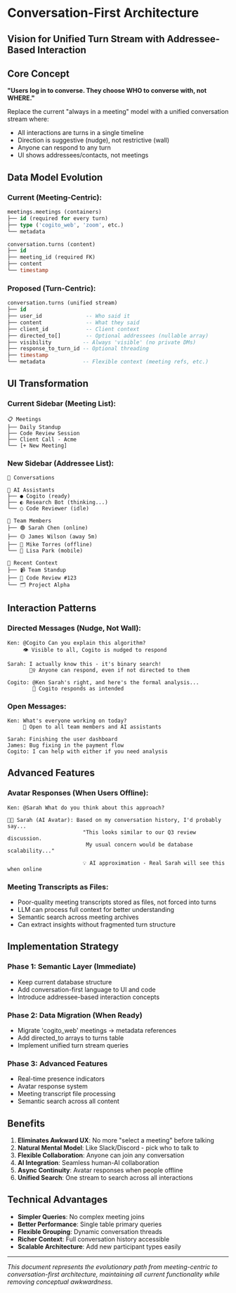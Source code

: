 # Conversation-First Architecture
## Vision for Unified Turn Stream with Addressee-Based Interaction

## Core Concept
**"Users log in to converse. They choose WHO to converse with, not WHERE."**

Replace the current "always in a meeting" model with a unified conversation stream where:
- All interactions are turns in a single timeline
- Direction is suggestive (nudge), not restrictive (wall)
- Anyone can respond to any turn
- UI shows addressees/contacts, not meetings

## Data Model Evolution

### Current (Meeting-Centric):
```sql
meetings.meetings (containers)
├── id (required for every turn)
├── type ('cogito_web', 'zoom', etc.)
└── metadata

conversation.turns (content)
├── id
├── meeting_id (required FK)
├── content
└── timestamp
```

### Proposed (Turn-Centric):
```sql
conversation.turns (unified stream)
├── id
├── user_id              -- Who said it
├── content              -- What they said
├── client_id            -- Client context
├── directed_to[]        -- Optional addressees (nullable array)
├── visibility          -- Always 'visible' (no private DMs)
├── response_to_turn_id -- Optional threading
├── timestamp
└── metadata            -- Flexible context (meeting refs, etc.)
```

## UI Transformation

### Current Sidebar (Meeting List):
```
📋 Meetings
├── Daily Standup
├── Code Review Session
├── Client Call - Acme
└── [+ New Meeting]
```

### New Sidebar (Addressee List):
```
💬 Conversations

🤖 AI Assistants
├── ● Cogito (ready)
├── ◐ Research Bot (thinking...)
└── ○ Code Reviewer (idle)

👥 Team Members  
├── 🟢 Sarah Chen (online)
├── 🟡 James Wilson (away 5m)
├── 🔴 Mike Torres (offline)
└── 📱 Lisa Park (mobile)

📼 Recent Context
├── 📹 Team Standup
├── 📄 Code Review #123
└── 🗂️ Project Alpha
```

## Interaction Patterns

### Directed Messages (Nudge, Not Wall):
```
Ken: @Cogito Can you explain this algorithm?
     👁️ Visible to all, Cogito is nudged to respond

Sarah: I actually know this - it's binary search!
       🙋‍♀️ Anyone can respond, even if not directed to them

Cogito: @Ken Sarah's right, and here's the formal analysis...
        🤖 Cogito responds as intended
```

### Open Messages:
```
Ken: What's everyone working on today?
     📢 Open to all team members and AI assistants

Sarah: Finishing the user dashboard
James: Bug fixing in the payment flow  
Cogito: I can help with either if you need analysis
```

## Advanced Features

### Avatar Responses (When Users Offline):
```
Ken: @Sarah What do you think about this approach?

🤖👤 Sarah (AI Avatar): Based on my conversation history, I'd probably say...
                        "This looks similar to our Q3 review discussion.
                         My usual concern would be database scalability..."
                        
                        💡 AI approximation - Real Sarah will see this when online
```

### Meeting Transcripts as Files:
- Poor-quality meeting transcripts stored as files, not forced into turns
- LLM can process full context for better understanding
- Semantic search across meeting archives
- Can extract insights without fragmented turn structure

## Implementation Strategy

### Phase 1: Semantic Layer (Immediate)
- Keep current database structure
- Add conversation-first language to UI and code
- Introduce addressee-based interaction concepts

### Phase 2: Data Migration (When Ready)
- Migrate 'cogito_web' meetings → metadata references
- Add directed_to arrays to turns table
- Implement unified turn stream queries

### Phase 3: Advanced Features
- Real-time presence indicators
- Avatar response system
- Meeting transcript file processing
- Semantic search across all content

## Benefits

1. **Eliminates Awkward UX**: No more "select a meeting" before talking
2. **Natural Mental Model**: Like Slack/Discord - pick who to talk to
3. **Flexible Collaboration**: Anyone can join any conversation
4. **AI Integration**: Seamless human-AI collaboration
5. **Async Continuity**: Avatar responses when people offline
6. **Unified Search**: One stream to search across all interactions

## Technical Advantages

- **Simpler Queries**: No complex meeting joins
- **Better Performance**: Single table primary queries
- **Flexible Grouping**: Dynamic conversation threads
- **Richer Context**: Full conversation history accessible
- **Scalable Architecture**: Add new participant types easily

---
*This document represents the evolutionary path from meeting-centric to conversation-first architecture, maintaining all current functionality while removing conceptual awkwardness.*